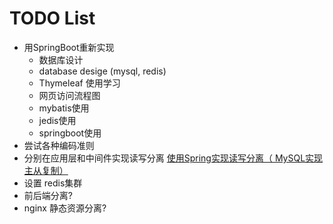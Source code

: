 # TODO List

* 用SpringBoot重新实现
    * 数据库设计
    * database desige (mysql, redis)
    * Thymeleaf 使用学习
    * 网页访问流程图
    * mybatis使用
    * jedis使用
    * springboot使用
* 尝试各种编码准则
* 分别在应用层和中间件实现读写分离
[使用Spring实现读写分离（ MySQL实现主从复制）](https://blog.csdn.net/jack85986370/article/details/51559232)
* 设置 redis集群
* 前后端分离?
* nginx 静态资源分离?
